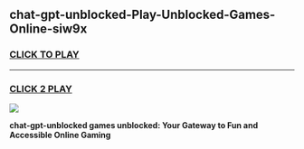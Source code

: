 
## chat-gpt-unblocked-Play-Unblocked-Games-Online-siw9x
<h3>
<a href="https://premium76.site?title=chat-gpt-unblocked&ref=25A">CLICK TO PLAY</a></h3>
<hr>

<h3>
<a href="https://premium76.site?title=chat-gpt-unblocked&ref=25A">CLICK 2 PLAY</a>
  
</h3>

<a href="https://premium76.site?title=chat-gpt-unblocked&ref=25A"><img src="https://clearcache.store/games.png"></a>


**chat-gpt-unblocked games unblocked: Your Gateway to Fun and Accessible Online Gaming**
